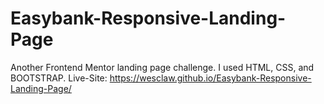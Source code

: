 # Easybank-Responsive-Landing-Page
Another Frontend Mentor landing page challenge. I used HTML, CSS, and BOOTSTRAP.
Live-Site: https://wesclaw.github.io/Easybank-Responsive-Landing-Page/
